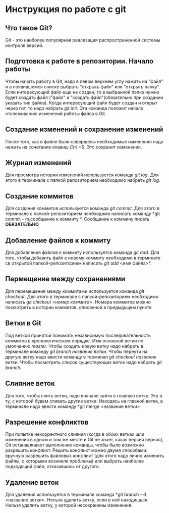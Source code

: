 # Инструкция по работе с git

## Что такое Git?
Git - это наиболее популярная реализация распространенной системы контроля версий. 

## Подготовка к работе в репозитории. Начало работы
Чтобы начать работу в Git, надо в левом верхнем углу нажать на "файл" и в появившемся списке выбрать "открыть файл" или "открыть папку". Если интересующий файл еще не создан, то в выбранной папке нужно будет создать файл ("файл" и "создать файл"(обязательно при создании указать тип файла). Когда интересующий файл будет создан и открыт через гит, то надо набрать *git init*. Эта команда положит начало отслеживанию изменений работы файла в Git.

## Создание изменений и сохранение изменений
После того, как в файле были совершены необходимые изменения надо нажать на сочетание клавиш *Ctrl +S*. Это сохранит изменения.

## Журнал изменений
Для просмотра истории изменений используется команда *git log*. Для этого в терминале с папкой репозиторием необходимо набрать *git log*.

## Создание коммитов
Для создания коммитов используется команда *git commit*. Для этого в терминале с папкой-репозиторием необходимо написать команду *git commit - m,сообщение к коммиту
*. Сообщение к коммину писать **ОБЯЗАТЕЛЬНО**
## Добавление файлов к коммиту
Для добавления файлов к коммиту используется команда *git add*. Для того, чтобы добавить файл к новому коммиту необходимо в терминате св открытой папкой-репозиторием написать *git add* <имя файла>*.

## Пермещение между сохранениями
Для перемещения между коммитами используется команда *git checkout*. Для этого в терминале с папкой-репозиторием необходимо написать *git chtckout <номер коммита>*. Номера коммитов можно посмотреть в истории коммитов, описанной в предыдущем пункте

## Ветки в Git
Под веткой принятой понимать независимую последовательность коммитов в хронологическом порядке. Имя основной ветки по умолчанию *master*. Чтобы создать новую ветку надо набрать в терминале команду *git branch название ветки*. Чтобы переути на другую ветку надо ввести команду в терминал *git checkout название ветки*. Чтобы посмотреть список существующих веток надо набрать *git branch*.

## Слияние веток 
Для того, чтобы слить ветки, надо вначале зайти в главную ветку. Эту в ту, с которой будем сливать другие ветки. Находясь на главной ветке, в терминале надо ввести команду *git merge <название ветки>

## Разрешение конфликтов 
При попытке некорректного слияния (когда в обоих ветках шли изменения в одном и том же месте и Git не знает, какая версия верная), Git останавливает выполнение команды, чтобы было возможно разрешить конфликт. Решить конфликт можно двумя способами: вручную разрешить файловых конфликт (для этого надо лично изменить файлы, с которыми возникли проблемы) или выбрать наиболее подходящий файл, отказавшись от другого.

## Удаление веток 
Для удаления используется в терминале команда *git branch - d <название ветки>. Нельзя удалить ветку, если в ней находишься. Нельзя удалить ветку, у которой несохранены изменения.